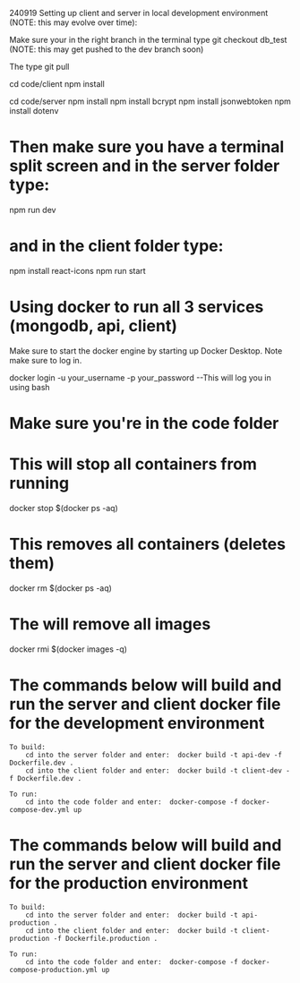 240919
Setting up client and server in local development environment (NOTE: this may evolve over time):

Make sure your in the right branch
in the terminal type git checkout db_test
(NOTE: this may get pushed to the dev branch soon)

The type git pull

cd code/client
npm install

cd code/server
npm install
npm install bcrypt
npm install jsonwebtoken
npm install dotenv

# Then make sure you have a terminal split screen and in the server folder type:

npm run dev

# and in the client folder type:

npm install react-icons
npm run start

# Using docker to run all 3 services (mongodb, api, client)

Make sure to start the docker engine by starting up Docker Desktop. Note make sure to log in.

docker login -u your_username -p your_password --This will log you in using bash

# Make sure you're in the code folder

# This will stop all containers from running

docker stop $(docker ps -aq)

# This removes all containers (deletes them)

docker rm $(docker ps -aq)

# The will remove all images

docker rmi $(docker images -q)

# The commands below will build and run the server and client docker file for the development environment

    To build:
        cd into the server folder and enter:  docker build -t api-dev -f Dockerfile.dev .
        cd into the client folder and enter:  docker build -t client-dev -f Dockerfile.dev .

    To run:
        cd into the code folder and enter:  docker-compose -f docker-compose-dev.yml up

# The commands below will build and run the server and client docker file for the production environment

    To build:
        cd into the server folder and enter:  docker build -t api-production .
        cd into the client folder and enter:  docker build -t client-production -f Dockerfile.production .

    To run:
        cd into the code folder and enter:  docker-compose -f docker-compose-production.yml up

